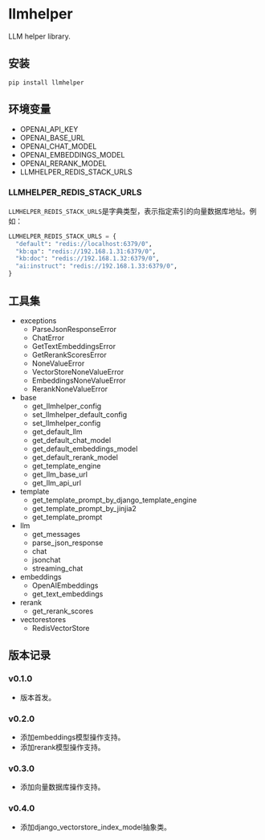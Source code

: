 # llmhelper

LLM helper library.

## 安装

```shell
pip install llmhelper
```

## 环境变量

- OPENAI_API_KEY
- OPENAI_BASE_URL
- OPENAI_CHAT_MODEL
- OPENAI_EMBEDDINGS_MODEL
- OPENAI_RERANK_MODEL
- LLMHELPER_REDIS_STACK_URLS

### LLMHELPER_REDIS_STACK_URLS

`LLMHELPER_REDIS_STACK_URLS`是字典类型，表示指定索引的向量数据库地址。例如：

```python
LLMHELPER_REDIS_STACK_URLS = {
  "default": "redis://localhost:6379/0",
  "kb:qa": "redis://192.168.1.31:6379/0",
  "kb:doc": "redis://192.168.1.32:6379/0",
  "ai:instruct": "redis://192.168.1.33:6379/0",
}
```

## 工具集

- exceptions
  - ParseJsonResponseError
  - ChatError
  - GetTextEmbeddingsError
  - GetRerankScoresError
  - NoneValueError
  - VectorStoreNoneValueError
  - EmbeddingsNoneValueError
  - RerankNoneValueError
- base
  - get_llmhelper_config
  - set_llmhelper_default_config
  - set_llmhelper_config
  - get_default_llm
  - get_default_chat_model
  - get_default_embeddings_model
  - get_default_rerank_model
  - get_template_engine
  - get_llm_base_url
  - get_llm_api_url
- template
  - get_template_prompt_by_django_template_engine
  - get_template_prompt_by_jinjia2
  - get_template_prompt
- llm
  - get_messages
  - parse_json_response
  - chat
  - jsonchat
  - streaming_chat
- embeddings
  - OpenAIEmbeddings
  - get_text_embeddings
- rerank
  - get_rerank_scores
- vectorestores
  - RedisVectorStore

## 版本记录

### v0.1.0

- 版本首发。

### v0.2.0

- 添加embeddings模型操作支持。
- 添加rerank模型操作支持。

### v0.3.0

- 添加向量数据库操作支持。

### v0.4.0

- 添加django_vectorstore_index_model抽象类。
